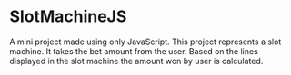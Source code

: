 # SlotMachineJS
A mini project made using only JavaScript. 
This project represents a slot machine. It takes the bet amount from the user. 
Based on the lines displayed in the slot machine the amount won by user is calculated. 
